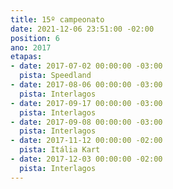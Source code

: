 ```yaml
---
title: 15º campeonato
date: 2021-12-06 23:51:00 -02:00
position: 6
ano: 2017
etapas:
- date: 2017-07-02 00:00:00 -03:00
  pista: Speedland
- date: 2017-08-06 00:00:00 -03:00
  pista: Interlagos
- date: 2017-09-17 00:00:00 -03:00
  pista: Interlagos
- date: 2017-09-08 00:00:00 -03:00
  pista: Interlagos
- date: 2017-11-12 00:00:00 -02:00
  pista: Itália Kart
- date: 2017-12-03 00:00:00 -02:00
  pista: Interlagos
---
```


